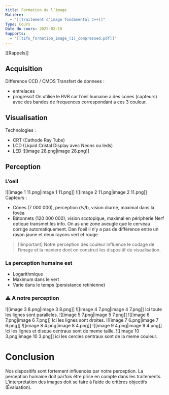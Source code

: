```yaml
---
title: Formation de l’image
Matière:
  - "[[Traitement d’image fondamental C++]]"
Type: Cours
Date du cours: 2025-02-19
Supports:
  - "[[tifo_formation_image_(1)_compressed.pdf]]"
---
```

[[Rappels]]
  
## Acquisition
Difference CCD / CMOS
Transfert de donnees :
- entrelaces
- progressif
On utilise le RVB car l’oeil humaine a des cones (capteurs) avec des bandes de frequences correspondant a ces 3 couleur.
  
  
## Visualisation
Technologies :
- CRT (Cathode Ray Tube)
- LCD (Liquid Cristal Display avec Neons ou leds)
- LED
![[image 28.png|image 28.png]]
  
  
## Perception
  
### L’oeil
![[image 1 11.png|image 1 11.png]]
![[image 2 11.png|image 2 11.png]]
Capteurs :
- Cônes (7 000 000), perception r/v/b, vision diurne, maximal dans la fovéa
- Bâtonnets (120 000 000), vision scotopique, maximal en périphérie
Nerf optique transmet les info.
On as une zone aveugle que le cerveau corrige automatiquement.
Dan l’oeil il n’y a pas de différence entre un rayon jaune et deux rayons vert et rouge
  

> [!important] Notre perception des couleur influence le codage de l‘image et la maniere dont on construit les dispositif de visualisation.
### La perception humaine est
- Logarithmique
- Maximum dans le vert
- Varie dans le temps (persistance retinienne)
  
### ⚠️ A notre perception
![[image 3 8.png|image 3 8.png]]
![[image 4 7.png|image 4 7.png]]
Ici toute les lignes sont paralleles.
![[image 5 7.png|image 5 7.png]]
![[image 6 7.png|image 6 7.png]]
Ici les lignes sont droites.
![[image 7 6.png|image 7 6.png]]
![[image 8 4.png|image 8 4.png]]
![[image 9 4.png|image 9 4.png]]
Ici les lignes et disque centraux sont de meme taille.
![[image 10 3.png|image 10 3.png]]
ici les cercles centraux sont de la meme couleur.
  
  
# Conclusion
Nos dispositifs sont fortement influencés par notre perception.
La perception humaine doit parfois être prise en compte dans les traitements.
L’interprétation des images doit se faire à l’aide de critères objectifs (Évaluation).